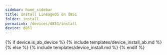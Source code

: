 ```yaml
---
sidebar: home_sidebar
title: Install LineageOS on d851
folder: install
permalink: /devices/d851/install
device: d851
---
```

{% if device.is_ab_device %}
{% include templates/device_install_ab.md %}
{% else %}
{% include templates/device_install.md %}
{% endif %}
